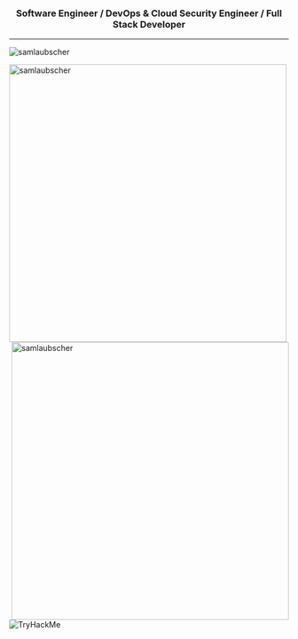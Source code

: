 <h3 align="center">Software Engineer / DevOps & Cloud Security Engineer / Full Stack Developer</h3>
<hr>

<img src="https://github-profile-trophy.vercel.app/?username=samlaubscher&column=8&margin-w=15&margin-h=15" alt="samlaubscher" />

<p><img width="500" align="left" src="https://github-readme-stats.vercel.app/api?username=samlaubscher&locale=en&theme=synthwave&count_private=true&include_all_commits=true&hide_title=true&hide_rank=true&show_icons=true" alt="samlaubscher" />

<img width="500" align="right" src="https://github-readme-streak-stats.herokuapp.com/?user=samlaubscher&theme=synthwave" alt="samlaubscher" /></p>

<img src="https://tryhackme-badges.s3.amazonaws.com/tw34kz.png" alt="TryHackMe">
